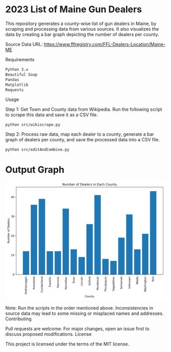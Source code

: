 # 2023 List of Maine Gun Dealers

This repository generates a county-wise list of gun dealers in Maine, by scraping and processing data from various sources. It also visualizes the data by creating a bar graph depicting the number of dealers per county.

Source Data URL: https://www.fflregistry.com/FFL-Dealers-Location/Maine-ME

Requirements

    Python 3.x
    Beautiful Soup
    Pandas
    Matplotlib
    Requests

Usage

Step 1: Get Town and County data from Wikipedia. Run the following script to scrape this data and save it as a CSV file.

```
python src/wikiscrape.py
```
Step 2: Process raw data, map each dealer to a county, generate a bar graph of dealers per county, and save the processed data into a CSV file.

```
python src/editAndCombine.py
```


# Output Graph 
<img src="Bar Graph of Gun Dealers.png" width=500>

Note: Run the scripts in the order mentioned above. Inconsistencies in source data may lead to some missing or misplaced names and addresses.
Contributing

Pull requests are welcome. For major changes, open an issue first to discuss proposed modifications.
License

This project is licensed under the terms of the MIT license.
